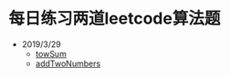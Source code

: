 # 每日练习两道leetcode算法题

- 2019/3/29
  - [towSum]("./algo/index.js")
  - [addTwoNumbers]("./algo/index.js")